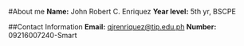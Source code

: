 #About me
__Name:__ John Robert C. Enriquez
__Year level:__ 5th yr, BSCPE

##Contact Information
__Email:__ qjrenriquez@tip.edu.ph
__Number:__ 09216007240-Smart

